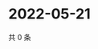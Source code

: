 # 2022-05-21

共 0 条

<!-- BEGIN WEIBO -->
<!-- 最后更新时间 Sat May 21 2022 22:14:01 GMT+0800 (China Standard Time) -->

<!-- END WEIBO -->
